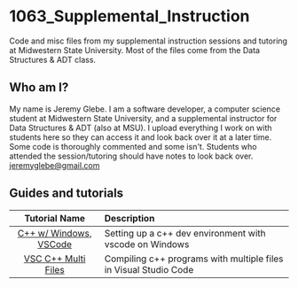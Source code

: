 # 1063_Supplemental_Instruction
Code and misc files from my supplemental instruction sessions and tutoring at
Midwestern State University. Most of the files come from the Data Structures &
ADT class.

## Who am I?
My name is Jeremy Glebe. I am a software developer, a computer science student
at Midwestern State University, and a supplemental instructor for Data
Structures & ADT (also at MSU). I upload everything I work on with students
here so they can access it and look back over it at a later time. Some code is
thoroughly commented and some isn't. Students who attended the session/tutoring
should have notes to look back over.
jeremyglebe@gmail.com

## Guides and tutorials
|    Tutorial Name     | Description                                        |
|:--------------------:|:-------------------------------------------------- |
| [C++ w/ Windows, VSCode](https://github.com/jeremyglebe/dev_tool_tutorials/tree/master/win_vsc) | Setting up a c++ dev environment with vscode on Windows |
| [VSC C++ Multi Files](https://github.com/jeremyglebe/dev_tool_tutorials/tree/master/vsc_mf) | Compiling c++ programs with multiple files in Visual Studio Code |